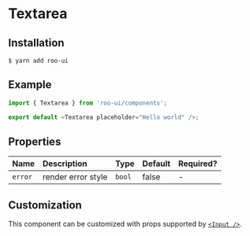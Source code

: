 # Textarea

<!-- STORY -->

## Installation

```shell
$ yarn add roo-ui
```

## Example

```js
import { Textarea } from 'roo-ui/components';

export default <Textarea placeholder="Hello world" />;
```

## Properties

| Name    | Description        | Type   | Default | Required? |
| :------ | :----------------- | :----- | :------ | :-------- |
| `error` | render error style | `bool` | false   | -         |

## Customization

This component can be customized with props supported by [`<Input />`](../Input/README.md).
